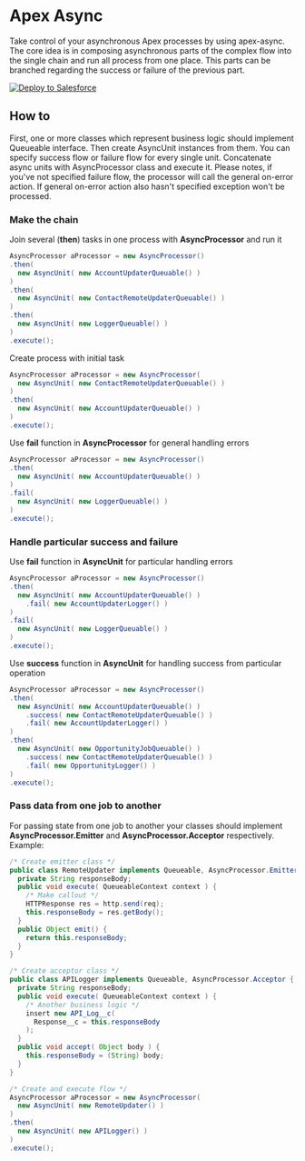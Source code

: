 # Apex Async

Take control of your asynchronous Apex processes by using apex-async.
The core idea is in composing asynchronous parts of the complex flow into the single chain and run all process from one place. This parts can be branched regarding the success or failure of the previous part.

<a href="https://githubsfdeploy.herokuapp.com">
  <img alt="Deploy to Salesforce"
       src="https://raw.githubusercontent.com/afawcett/githubsfdeploy/master/deploy.png">
</a>

## How to

First, one or more classes which represent business logic should implement Queueable interface. Then create AsyncUnit instances from them. You can specify success flow or failure flow for every single unit. Concatenate async units with AsyncProcessor class and execute it. Please notes, if you've not specified failure flow, the processor will call the general on-error action. If general on-error action also hasn't specified exception won't be processed.

### Make the chain

Join several (**then**) tasks in one process with **AsyncProcessor** and run it 

```java
AsyncProcessor aProcessor = new AsyncProcessor()
.then( 
  new AsyncUnit( new AccountUpdaterQueuable() ) 
)
.then( 
  new AsyncUnit( new ContactRemoteUpdaterQueuable() ) 
)
.then( 
  new AsyncUnit( new LoggerQueuable() ) 
)
.execute();
```

Create process with initial task

```java
AsyncProcessor aProcessor = new AsyncProcessor(
  new AsyncUnit( new ContactRemoteUpdaterQueuable() )
)
.then( 
  new AsyncUnit( new AccountUpdaterQueuable() ) 
)
.execute();
```

Use **fail** function in **AsyncProcessor** for general handling errors

```java
AsyncProcessor aProcessor = new AsyncProcessor()
.then( 
  new AsyncUnit( new AccountUpdaterQueuable() ) 
)
.fail( 
  new AsyncUnit( new LoggerQueuable() ) 
)
.execute();
```

### Handle particular success and failure

Use **fail** function in **AsyncUnit** for particular handling errors

```java
AsyncProcessor aProcessor = new AsyncProcessor()
.then( 
  new AsyncUnit( new AccountUpdaterQueuable() ) 
    .fail( new AccountUpdaterLogger() )
)
.fail( 
  new AsyncUnit( new LoggerQueuable() ) 
)
.execute();
```

Use **success** function in **AsyncUnit** for handling success from particular operation

```java
AsyncProcessor aProcessor = new AsyncProcessor()
.then( 
  new AsyncUnit( new AccountUpdaterQueuable() ) 
    .success( new ContactRemoteUpdaterQueuable() )
    .fail( new AccountUpdaterLogger() )
)
.then( 
  new AsyncUnit( new OpportunityJobQueuable() ) 
    .success( new ContactRemoteUpdaterQueuable() )
    .fail( new OpportunityLogger() )
)
.execute();
```

### Pass data from one job to another

For passing state from one job to another your classes should implement **AsyncProcessor.Emitter** and **AsyncProcessor.Acceptor** respectively. Example:

```java
/* Create emitter class */
public class RemoteUpdater implements Queueable, AsyncProcessor.Emitter {
  private String responseBody;
  public void execute( QueueableContext context ) {
    /* Make callout */
    HTTPResponse res = http.send(req);
    this.responseBody = res.getBody();
  }
  public Object emit() {
    return this.responseBody;
  }
}

/* Create acceptor class */
public class APILogger implements Queueable, AsyncProcessor.Acceptor {
  private String responseBody;
  public void execute( QueueableContext context ) {
    /* Another business logic */
    insert new API_Log__c( 
      Response__c = this.responseBody
    );
  }
  public void accept( Object body ) {
    this.responseBody = (String) body;
  }
}

/* Create and execute flow */
AsyncProcessor aProcessor = new AsyncProcessor(
  new AsyncUnit( new RemoteUpdater() ) 
)
.then( 
  new AsyncUnit( new APILogger() )
)
.execute();
```
